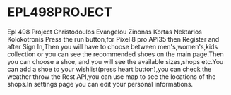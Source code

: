 # EPL498PROJECT
Epl 498 Project 
Christodoulos Evangelou
Zinonas Kortas
Nektarios Kolokotronis
Press the run button,for Pixel 8 pro API35 then Register and after Sign In,Then you will have to choose between men's,women's,kids collection  or you can see the recommended shoes on the main page.Then you can choose a shoe, and you will see the available sizes,shops etc.You can add a shoe to your wishlist(press heart button),you can check the weather throw the Rest API,you can use map to see the locations of the shops.In settings page you can edit your personal informations.
